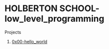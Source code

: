 # HOLBERTON SCHOOL- low_level_programming

Projects 

1) [0x00-hello_world](https://github.com/roberlg/holbertonschool-low_level_programming/tree/main/0x00-hello_world)
